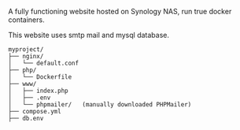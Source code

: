 A fully functioning website hosted on Synology NAS, run true docker containers. 

This website uses smtp mail and mysql database.

```
myproject/
├── nginx/
│   └── default.conf
├── php/
│   └── Dockerfile
├── www/
│   ├── index.php
│   ├── .env
│   └── phpmailer/   (manually downloaded PHPMailer)
├── compose.yml
├── db.env
```
